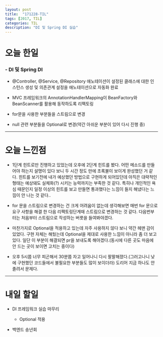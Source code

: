 ```yaml
---
layout: post
title:  "171228-TIL"
tags: [2017, TIL]
categories: TIL
description: "DI 및 Spring DI 실습"
---
```


오늘 한일
========

### - DI 및 Spring DI  
  - \@Controller, \@Service, \@Repository 애노테이션이 설정된 클래스에 대한 인스턴스 생성 및 의존관계 설정을 애노테이션으로 자동화 완료   

  - MVC 프레임워크의 AnnotationHandlerMapping이 BeanFactory와 BeanScanner를 활용해 동작하도록 리팩토링  

  - for문을 사용한 부분들을 스트림으로 변경  

  - null 관련 부분들을 Optional로 변경(약간 아쉬운 부분이 있어 다시 진행 중)  

---

오늘 느낀점
==========

- 1단계 힌트로만 진행하고 있었는데 오후에 2단계 힌트를 봤다. 어떤 메소드를 만들어야 하는지 설명이 있다 보니 두 시간 정도 만에 초록불이 보이게 완성했던 거 같다. 힌트를 보기전에 내가 예상했던 방법으로 구현하게 되어있던데 아직은 대략적인 형태는 예상돼도 실체화(?) 시키는 능력까지는 부족한 것 같다. 특히나 개인적인 욕심 때문인지 일정 이상의 힌트를 보고 만들면 통과했다는 느낌이 들지 해냈다는 느낌이 안 나는 것 같다..

- for 문을 스트림으로 변경하는 건 크게 어려움이 없는데 생각해보면 매번 for 문으로 요구 사항을 해결 한 다음 리팩토링단계때 스트림으로 변경하는 것 같다. 다음번부터는 처음부터 스트림으로 작성하는 버릇을 들여봐야겠다.  

- 마찬가지로 Optional을 적용하고 있는데 자주 사용하지 않다 보니 약간 헤맨 감이 있었다. 구현 자체는 해뒀는데 Optional을 제대로 사용한 느낌이 아니라 좀 더 보고 있다. 일단 이 부분이 해결되면 pr을 보내도록 해야겠다.(동시에 다른 곳도 마음에 안 드는 곳이 보이면 고치는 중이다)  

- 오후 5시쯤 너무 피곤해서 30분쯤 자고 일어나니 다시 팔팔해졌다.(그러고나니 낮에 구현했던 코드들에서 불필요한 부분들도 많이 보이더라) 도리어 지금 하나도 안졸려서 문제다.  

---

내일 할일
=========

- DI 프레임워크 실습 마무리  
  - Optional 적용

- 백엔드 송년회  
